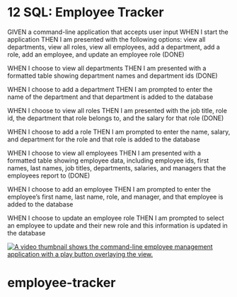 # 12 SQL: Employee Tracker

GIVEN a command-line application that accepts user input
WHEN I start the application
THEN I am presented with the following options: view all departments, view all roles, view all employees, add a department, add a role, add an employee, and update an employee role (DONE)

WHEN I choose to view all departments
THEN I am presented with a formatted table showing department names and department ids (DONE)

WHEN I choose to add a department
THEN I am prompted to enter the name of the department and that department is added to the database

WHEN I choose to view all roles
THEN I am presented with the job title, role id, the department that role belongs to, and the salary for that role (DONE)

WHEN I choose to add a role
THEN I am prompted to enter the name, salary, and department for the role and that role is added to the database

WHEN I choose to view all employees
THEN I am presented with a formatted table showing employee data, including employee ids, first names, last names, job titles, departments, salaries, and managers that the employees report to (DONE)

WHEN I choose to add an employee
THEN I am prompted to enter the employee’s first name, last name, role, and manager, and that employee is added to the database 

WHEN I choose to update an employee role
THEN I am prompted to select an employee to update and their new role and this information is updated in the database 



[![A video thumbnail shows the command-line employee management application with a play button overlaying the view.](./Assets/12-sql-homework-video-thumbnail.png)](https://2u-20.wistia.com/medias/2lnle7xnpk)

# employee-tracker
